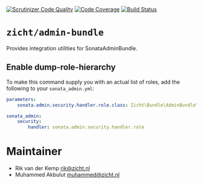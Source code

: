 [![Scrutinizer Code Quality](https://scrutinizer-ci.com/g/zicht/admin-bundle/badges/quality-score.png?b=3.5.x)](https://scrutinizer-ci.com/g/zicht/admin-bundle/?branch=3.5.x)
[![Code Coverage](https://scrutinizer-ci.com/g/zicht/admin-bundle/badges/coverage.png?b=3.5.x)](https://scrutinizer-ci.com/g/zicht/admin-bundle/?branch=3.5.x)
[![Build Status](https://scrutinizer-ci.com/g/zicht/admin-bundle/badges/build.png?b=3.5.x)](https://scrutinizer-ci.com/g/zicht/admin-bundle/build-status/3.5.x)

# `zicht/admin-bundle`

Provides integration utilities for SonataAdminBundle.

## Enable dump-role-hierarchy
To make this command supply you with an actual list of roles, add the following to your `sonata_admin.yml`:
```yaml
parameters:
    sonata.admin.security.handler.role.class: Zicht\Bundle\AdminBundle\Security\Handler\RoleSecurityHandler

sonata_admin:
    security:
        handler: sonata.admin.security.handler.role
```

# Maintainer
* Rik van der Kemp <rik@zicht.nl>
* Muhammed Akbulut <muhammed@zicht.nl>

